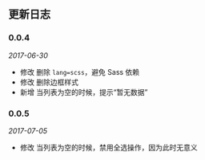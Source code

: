 ## 更新日志

### 0.0.4

*2017-06-30*

- 修改 删除 `lang=scss`，避免 Sass 依赖
- 修改 删除边框样式
- 新增 当列表为空的时候，提示“暂无数据”

### 0.0.5

*2017-07-05*

- 修改 当列表为空的时候，禁用全选操作，因为此时无意义
